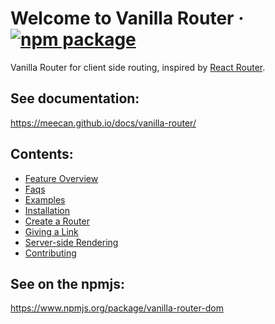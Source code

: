 # Welcome to Vanilla Router &middot; [![npm package][npm-badge]][npm]

[npm-badge]: https://img.shields.io/npm/v/vanilla-router-dom.svg?style=flat-square
[npm]: https://www.npmjs.org/package/vanilla-router-dom

Vanilla Router for client side routing, inspired by [React Router](https://reactrouter.com/).

## See documentation:
https://meecan.github.io/docs/vanilla-router/


## Contents:
- [Feature Overview](https://meecan.github.io/docs/vanilla-router/start/overview)
- [Faqs](https://meecan.github.io/docs/vanilla-router/start/faqs)
- [Examples](https://meecan.github.io/docs/vanilla-router/start/examples)
- [Installation](https://meecan.github.io/docs/vanilla-router/start/installation)
- [Create a Router](https://meecan.github.io/docs/vanilla-router/routing/create-a-router)
- [Giving a Link](https://meecan.github.io/docs/vanilla-router/routing/giving-a-link)
- [Server-side Rendering](https://meecan.github.io/docs/vanilla-router/guides/server-side-rendering)
- [Contributing](https://meecan.github.io/docs/vanilla-router/guides/contributing)


## See on the npmjs:
https://www.npmjs.org/package/vanilla-router-dom
